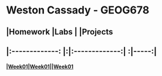 # Weston Cassady - GEOG678
## |Homework     |Labs         | |Projects
## |:-------------: |:|:-------------:| :|-----:|
#### |[Week01](homework/week01)|[Week01](lab/week01)||[Week01](project/week01)

